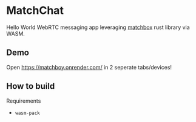 # MatchChat

Hello World WebRTC messaging app leveraging [matchbox](https://github.com/johanhelsing/matchbox) rust library via WASM.

## Demo

Open https://matchboy.onrender.com/ in 2 seperate tabs/devices!

## How to build

Requirements
- `wasm-pack`
